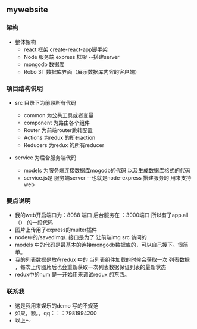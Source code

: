 ## mywebsite

### 架构
- 整体架构
    - react 框架 create-react-app脚手架
    - Node 服务端  express 框架 --搭建server
    - mongodb 数据库
    - Robo 3T  数据库界面（展示数据库内容的客户端）
### 项目结构说明
- src 目录下为前段所有代码

    - common 为公共工具或者变量
    - component 为路由各个组件
    - Router 为前端router跳转配置
    - Actions 为redux 的所有action
    - Reducers 为redux 的所有reducer


- service 为后台服务端代码
    - models 为服务端连接数据库mogodb的代码  以及生成数据库格式的代码
    - service.js是 服务端server --也就是node-express 搭建服务的  用来支持web

### 要点说明
- 我的web开启端口为：8088 端口 后台服务在 ：3000端口  所以有了app.all （） 的一段代码
- 图片上传用了express的multer插件
- node中的/savedImg/*.*  接口是为了 让前端img src 访问的
- models 中的代码是最基本的连接mongodb数据库的，可以自己搜下。很简单。
- 我的列表数据是放在redux 中的  当列表组件加载的时候会获取一次 列表数据 ，每次上传图片后也会重新获取一次列表数据保证列表的最新状态
- redux中的num 是一开始用来调试redux 的东西。


### 联系我
- 这是我用来娱乐的demo  写的不规范
- 如果，额。。qq：：：7981994200
- 以上～
